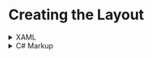 # Creating the Layout

<details>
<summary>XAML</summary>

As we start we will need to open the MainPage.xaml and add the following resources to the Page. These resources will be used later for our switch between Light and Dark themes.

```xml
<Page.Resources>
  <x:String x:Key="MoonIcon">F1 M 3 0 C 1.9500000476837158 0 0.949999988079071 0.1600000262260437 0 0.46000003814697266 C 4.059999942779541 1.7300000190734863 7 5.519999980926514 7 10 C 7 14.480000019073486 4.059999942779541 18.27000093460083 0 19.540000915527344 C 0.949999988079071 19.840000927448273 1.9500000476837158 20 3 20 C 8.519999980926514 20 13 15.519999980926514 13 10 C 13 4.480000019073486 8.519999980926514 0 3 0 Z</x:String>
  <x:String x:Key="SunIcon">F1 M 5.760000228881836 4.289999961853027 L 3.9600000381469727 2.5 L 2.549999952316284 3.9100000858306885 L 4.340000152587891 5.699999809265137 L 5.760000228881836 4.289999961853027 Z M 3 9.949999809265137 L 0 9.949999809265137 L 0 11.949999809265137 L 3 11.949999809265137 L 3 9.949999809265137 Z M 12 0 L 10 0 L 10 2.950000047683716 L 12 2.950000047683716 L 12 0 L 12 0 Z M 19.450000762939453 3.9100000858306885 L 18.040000915527344 2.5 L 16.25 4.289999961853027 L 17.65999984741211 5.699999809265137 L 19.450000762939453 3.9100000858306885 Z M 16.239999771118164 17.610000610351562 L 18.030000686645508 19.40999984741211 L 19.440000534057617 18 L 17.639999389648438 16.21000099182129 L 16.239999771118164 17.610000610351562 Z M 19 9.949999809265137 L 19 11.949999809265137 L 22 11.949999809265137 L 22 9.949999809265137 L 19 9.949999809265137 Z M 11 4.949999809265137 C 7.690000057220459 4.949999809265137 5 7.639999866485596 5 10.949999809265137 C 5 14.259999752044678 7.690000057220459 16.950000762939453 11 16.950000762939453 C 14.309999942779541 16.950000762939453 17 14.259999752044678 17 10.949999809265137 C 17 7.639999866485596 14.309999942779541 4.949999809265137 11 4.949999809265137 Z M 10 21.900001525878906 L 12 21.900001525878906 L 12 18.950000762939453 L 10 18.950000762939453 L 10 21.900001525878906 Z M 2.549999952316284 17.990001678466797 L 3.9600000381469727 19.400001525878906 L 5.75 17.600000381469727 L 4.340000152587891 16.190000534057617 L 2.549999952316284 17.990001678466797 Z</x:String>
</Page.Resources>
```

</details>

<details>
<summary>C# Markup</summary>

As we start we will want to create a new C# class file. We will use this to hold only resources that we want to create and use in our app. We will call this AppIcons and add the icons to it like:

```cs
public static class AppIcons
{
    public static readonly Resource<Geometry> Dark =
        StaticResource.Create<Geometry>("MoonIcon", "F1 M 3 0 C 1.9500000476837158 0 0.949999988079071 0.1600000262260437 0 0.46000003814697266 C 4.059999942779541 1.7300000190734863 7 5.519999980926514 7 10 C 7 14.480000019073486 4.059999942779541 18.27000093460083 0 19.540000915527344 C 0.949999988079071 19.840000927448273 1.9500000476837158 20 3 20 C 8.519999980926514 20 13 15.519999980926514 13 10 C 13 4.480000019073486 8.519999980926514 0 3 0 Z");

    public static readonly Resource<Geometry> Light =
        StaticResource.Create<Geometry>("SunIcon", "F1 M 5.760000228881836 4.289999961853027 L 3.9600000381469727 2.5 L 2.549999952316284 3.9100000858306885 L 4.340000152587891 5.699999809265137 L 5.760000228881836 4.289999961853027 Z M 3 9.949999809265137 L 0 9.949999809265137 L 0 11.949999809265137 L 3 11.949999809265137 L 3 9.949999809265137 Z M 12 0 L 10 0 L 10 2.950000047683716 L 12 2.950000047683716 L 12 0 L 12 0 Z M 19.450000762939453 3.9100000858306885 L 18.040000915527344 2.5 L 16.25 4.289999961853027 L 17.65999984741211 5.699999809265137 L 19.450000762939453 3.9100000858306885 Z M 16.239999771118164 17.610000610351562 L 18.030000686645508 19.40999984741211 L 19.440000534057617 18 L 17.639999389648438 16.21000099182129 L 16.239999771118164 17.610000610351562 Z M 19 9.949999809265137 L 19 11.949999809265137 L 22 11.949999809265137 L 22 9.949999809265137 L 19 9.949999809265137 Z M 11 4.949999809265137 C 7.690000057220459 4.949999809265137 5 7.639999866485596 5 10.949999809265137 C 5 14.259999752044678 7.690000057220459 16.950000762939453 11 16.950000762939453 C 14.309999942779541 16.950000762939453 17 14.259999752044678 17 10.949999809265137 C 17 7.639999866485596 14.309999942779541 4.949999809265137 11 4.949999809265137 Z M 10 21.900001525878906 L 12 21.900001525878906 L 12 18.950000762939453 L 10 18.950000762939453 L 10 21.900001525878906 Z M 2.549999952316284 17.990001678466797 L 3.9600000381469727 19.400001525878906 L 5.75 17.600000381469727 L 4.340000152587891 16.190000534057617 L 2.549999952316284 17.990001678466797 Z");
}
```

With the resources defined we need to add them to the Page resources in MainPage.cs.

```cs
public partial class MainPage : Page
{
    public MainPage()
    {
        this.Resources(r => r
                .Add(AppIcons.Dark)
                .Add(AppIcons.Light));
    }
}
```

Next we will set the page background.

```cs
public partial class MainPage : Page
{
    public MainPage()
    {
        this.Resources(r => r
                .Add(AppIcons.Dark)
                .Add(AppIcons.Light))
            .Background(Theme.Brushes.Background.Default);
    }
}
```

Now we're ready to begin building the content of the page. For this will use a temporary placeholder for the DataContext type as this will be covered later in the MVU-X or MVVM modules. For this we will use the `DataContext` extension with the generic type of `object` and create a Grid which will have contain 3 children. Each of the 3 children we will populate from a helper method to keep the code cleaner.

```cs
public partial class MainPage : Page
{
    public MainPage()
    {
        this.Resources(r => r
                .Add(AppIcons.Dark)
                .Add(AppIcons.Light))
            .Background(Theme.Brushes.Background.Default)
            .DataContext(new object(), (page, vm) => page
                .Content(
                    new Grid()
                        .RowDefinitions<Grid>("Auto,*,Auto,Auto")
                        .MaxWidth(700)
                        .Background(Theme.Brushes.Background.Default)
                        .VerticalAlignment(VerticalAlignment.Stretch)
                        .Children
                        (
                            Header(vm),
                            Output(vm),
                            KeyPad(vm)
                        )
                ));
    }

    private static UIElment Header(object vm) =>
        throw new NotImplementedException();

    private static UIElment Output(object vm) =>
        throw new NotImplementedException();

    private static UIElment Keypad(object vm) =>
        throw new NotImplementedException();
}
```

Now that we have the basic scaffolding let's begin by creating the Header.

```cs
private static UIElement Header(object vm) =>
    new ToggleButton()
        .Grid(row: 0)
        .Margin(8,24,8,0)
        .CornerRadius(20)
        .VerticalAlignment(VerticalAlignment.Center)
        .HorizontalAlignment(HorizontalAlignment.Center)
        .Background(Theme.Brushes.Secondary.Container.Default)
        .Style(Theme.Styles.ToggleButton.Icon)
        .Content
        (
            new PathIcon()
                .Data(AppIcons.Light)
                .Foreground(Theme.Brushes.Primary.VariantDark.Default)
        );
```

Next let's create the Output.

```cs
private static UIElement Output(object vm) =>
    new StackPanel()
        .Grid(row: 2)
        .Spacing(16)
        .Padding(16, 8)
        .HorizontalAlignment(HorizontalAlignment.Stretch)
        .Children
        (
            new TextBlock()
                .Text("Equation")
                .HorizontalAlignment(HorizontalAlignment.Right)
                .Foreground(Theme.Brushes.OnSecondary.Container.Default)
                .Style(Theme.Styles.TextBlock.DisplaySmall),
             new TextBlock()
                .Text("Output")
                .HorizontalAlignment(HorizontalAlignment.Right)
                .Foreground(Theme.Brushes.OnBackground.Default)
                .Style(Theme.Styles.TextBlock.DisplayLarge)
        );
```

Finally let's create the Keypad. Because there will be a lot of repetition for the Calculator buttons we will create a few helper methods first. The first one `KeyPadButton` will be the generic / default styled button which we will use for all of the numbers.

```cs
private static Button KeyPadButton(
        object vm,
        int gridRow,
        int gridColumn,
        object content,
        Action<IDependencyPropertyBuilder<Brush>>? background = null,
        Action<IDependencyPropertyBuilder<Brush>>? foreground = null,
        string? parameter = null) =>
    new Button()
        .CommandParameter(parameter ?? content)
        .Background(background ?? Theme.Brushes.Secondary.Container.Default)
        .Content(content)
        .FontSize(32)
        .Foreground(foreground ?? Theme.Brushes.OnSurface.Default)
        .Grid(row: gridRow, column: gridColumn)
        .HorizontalAlignment(HorizontalAlignment.Stretch)
        .VerticalAlignment(VerticalAlignment.Stretch)
        .Height(72);
```

Next we will create a helper for our Primary & Secondary buttons which will be used for operators and other function keys. Both of these will call the KeyPadButton helper we created above and specify overrides for the Foreground and Background brushes.

```cs
private static Button KeyPadPrimaryButton(
        object vm,
        int gridRow,
        int gridColumn,
        object content) =>
    KeyPadButton(vm, gridRow, gridColumn, content,
                Theme.Brushes.Primary.Container.Default, Theme.Brushes.OnSecondary.Container.Default);

private static Button KeyPadSecondaryButton(
        object vm,
        int gridRow,
        int gridColumn,
        object content) =>
    KeyPadButton(vm, gridRow, gridColumn, content,
                Theme.Brushes.Primary.VariantDark.Default, Theme.Brushes.OnTertiary.Default);
```

With our helpers in place we're now ready to create the keypad. We will update the `KeyPad` method to create the keypad.

```cs
private static UIElement Keypad(object vm) =>
    new Grid()
        .Grid(row: 3)
        .RowSpacing(16)
        .ColumnSpacing(16)
        .Padding(16)
        .MaxHeight(500)
        .ColumnDefinitions<Grid>("*,*,*,*")
        .RowDefinitions<Grid>("*,*,*,*,*")
        .Children
        (
            // Row 0
            KeyPadPrimaryButton(vm, 0, 0, "C"),
            KeyPadPrimaryButton(vm, 0, 1, "±"),
            KeyPadPrimaryButton(vm, 0, 2, "%"),
            KeyPadSecondaryButton(vm, 0, 3, "÷"),

            // Row 1
            KeyPadButton(vm, 1, 0, "7"),
            KeyPadButton(vm, 1, 1, "8"),
            KeyPadButton(vm, 1, 2, "9"),
            KeyPadSecondaryButton(vm, 1, 3, "×"),

            // Row 2
            KeyPadButton(vm, 2, 0, "4"),
            KeyPadButton(vm, 2, 1, "5"),
            KeyPadButton(vm, 2, 2, "6"),
            KeyPadSecondaryButton(vm, 2, 3, "−"),

            //Row 3
            KeyPadButton(vm, 3, 0, "1"),
            KeyPadButton(vm, 3, 1, "2"),
            KeyPadButton(vm, 3, 2, "3"),
            KeyPadSecondaryButton(vm, 3, 3, "+"),

            //Row 4
            KeyPadButton(vm, 4, 0, "."),
            KeyPadButton(vm, 4, 1, "0"),
            KeyPadButton(vm, 4, 2, new FontIcon().Glyph("\uE926"), parameter: "back"),
            KeyPadSecondaryButton(vm, 4, 3, "=")
        );
```

Now that we have the calculator laid out, we can run the project and see the Calculator.

After running the Calculator you should see something like this.

// Placeholder

For users on a mobile device, you may notice that the UI is utilizing the full screen which doesn't necessarily look the best. To solve this we will make use of the Uno Toolkit's SafeArea attached property. To do this we simply need to update the root Grid in our MainPage's constructor to use the SafeArea attached property.

```cs
public MainPage()
{
    this.Resources(r => r
            .Add(AppIcons.Dark)
            .Add(AppIcons.Light))
        .Background(Theme.Brushes.Background.Default)
        .DataContext(new object(), (page, vm) => page
            .Content(
                new Grid()
                    .RowDefinitions<Grid>("Auto,*,Auto,Auto")
                    .MaxWidth(700)
                    .Background(Theme.Brushes.Background.Default)
                    .VerticalAlignment(VerticalAlignment.Stretch)
                    .SafeArea(SafeArea.InsetMask.VisibleBounds)
                    .Children
                    (
                        Header(vm),
                        Output(vm),
                        KeyPad(vm)
                    )
            ));
}
```

For users who have a preference on their device for the Dark theme you will notice that the UI is rendered using Dark Theme styles but our toggle button looks like it's using the Light Theme styles. To fix this we will need to update the ToggleButton to provide alternate content for Dark Theme. We will update the ToggleButton in our Header method like so:

```cs
private static UIElement Header(object vm) =>
    new ToggleButton()
        .Grid(row: 0)
        .Margin(8,24,8,0)
        .CornerRadius(20)
        .VerticalAlignment(VerticalAlignment.Center)
        .HorizontalAlignment(HorizontalAlignment.Center)
        .Background(Theme.Brushes.Secondary.Container.Default)
        .Style(Theme.Styles.ToggleButton.Icon)
        .Content
        (
            new PathIcon()
                .Data(AppIcons.Light)
                .Foreground(Theme.Brushes.Primary.VariantDark.Default)
        )
        .ControlExtensions
        (
            alternateContent:
            new PathIcon()
                .Data(AppIcons.Dark)
                .Foreground(Theme.Brushes.Primary.VariantDark.Default)
        );
```

Great, now our UI is updated and is ready for Data Binding. We will pick up with Data Binding in the next section.

</details>